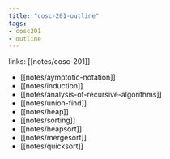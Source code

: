```yaml
---
title: "cosc-201-outline"
tags: 
- cosc201 
- outline
---
```

links: [[notes/cosc-201]]

- [[notes/aymptotic-notation]]
- [[notes/induction]]
- [[notes/analysis-of-recursive-algorithms]]
- [[notes/union-find]]
- [[notes/heap]]
- [[notes/sorting]]
- [[notes/heapsort]]
- [[notes/mergesort]]
- [[notes/quicksort]]